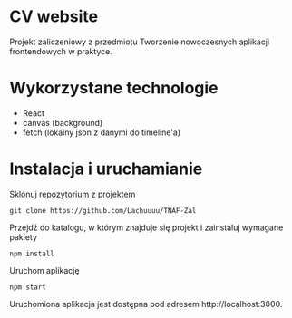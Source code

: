 # CV website  
Projekt zaliczeniowy z przedmiotu Tworzenie nowoczesnych aplikacji frontendowych w praktyce.  

# Wykorzystane technologie  
- React  
- canvas (background)  
- fetch (lokalny json z danymi do timeline'a)  

# Instalacja i uruchamianie
Sklonuj repozytorium z projektem

``` git clone https://github.com/Lachuuuu/TNAF-Zal ```  

Przejdź do katalogu, w którym znajduje się projekt i zainstaluj wymagane pakiety

``` npm install ```  

Uruchom aplikację

``` npm start ```  

Uruchomiona aplikacja jest dostępna pod adresem http://localhost:3000.
